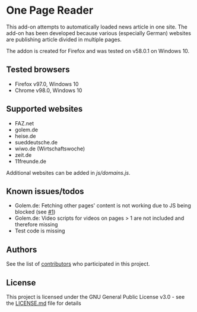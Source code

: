# One Page Reader

This add-on attempts to automatically loaded news article in one site. The add-on has been developed because various (especially German) websites are publishing article divided in multiple pages.

The addon is created for Firefox and was tested on v58.0.1 on Windows 10.

## Tested browsers
* Firefox v97.0, Windows 10
* Chrome v98.0, Windows 10

## Supported websites
* FAZ.net
* golem.de
* heise.de
* sueddeutsche.de
* wiwo.de (Wirtschaftswoche)
* zeit.de
* 11freunde.de

Additional websites can be added in *js/domains.js*.

## Known issues/todos
* Golem.de: Fetching other pages' content is not working due to JS being blocked (see [#1](https://github.com/devattendant/one-page-reader/issues/1))
* Golem.de: Video scripts for videos on pages > 1 are not included and therefore missing
* Test code is missing

## Authors

See the list of [contributors](https://github.com/devattendant/one-page-reader/contributors) who participated in this project.

## License

This project is licensed under the GNU General Public License v3.0 - see the [LICENSE.md](LICENSE.md) file for details